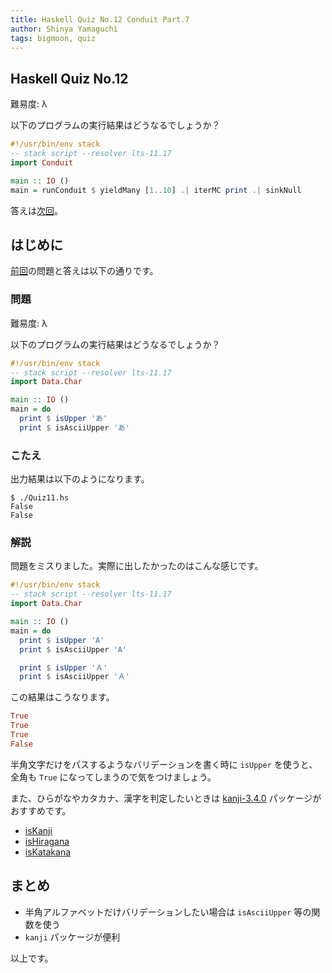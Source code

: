 ```yaml
---
title: Haskell Quiz No.12 Conduit Part.7
author: Shinya Yamaguchi
tags: bigmoon, quiz
---
```


## Haskell Quiz No.12

難易度: λ

以下のプログラムの実行結果はどうなるでしょうか？

```haskell
#!/usr/bin/env stack
-- stack script --resolver lts-11.17
import Conduit

main :: IO ()
main = runConduit $ yieldMany [1..10] .| iterMC print .| sinkNull
```

答えは[次回](./07-11-quiz-13.html)。

<!--more-->

## はじめに

[前回](./07-09-quiz-11.html)の問題と答えは以下の通りです。

### 問題

難易度: λ

以下のプログラムの実行結果はどうなるでしょうか？

```haskell
#!/usr/bin/env stack
-- stack script --resolver lts-11.17
import Data.Char

main :: IO ()
main = do
  print $ isUpper 'あ'
  print $ isAsciiUpper 'あ'
```

### こたえ

出力結果は以下のようになります。

```shell
$ ./Quiz11.hs
False
False
```

### 解説

問題をミスりました。実際に出したかったのはこんな感じです。

```haskell
#!/usr/bin/env stack
-- stack script --resolver lts-11.17
import Data.Char

main :: IO ()
main = do
  print $ isUpper 'A'
  print $ isAsciiUpper 'A'

  print $ isUpper 'Ａ'
  print $ isAsciiUpper 'Ａ'
```

この結果はこうなります。

```haskell
True
True
True
False
```

半角文字だけをパスするようなバリデーションを書く時に `isUpper` を使うと、全角も `True` になってしまうので気をつけましょう。

また、ひらがなやカタカナ、漢字を判定したいときは [kanji-3.4.0](https://www.stackage.org/haddock/nightly-2018-07-08/kanji-3.4.0/Data-Kanji.html) パッケージがおすすめです。

- [isKanji](https://www.stackage.org/haddock/nightly-2018-07-08/kanji-3.4.0/Data-Kanji.html)
- [isHiragana](https://www.stackage.org/haddock/nightly-2018-07-08/kanji-3.4.0/Data-Kanji.html)
- [isKatakana](https://www.stackage.org/haddock/nightly-2018-07-08/kanji-3.4.0/Data-Kanji.html)

## まとめ

- 半角アルファベットだけバリデーションしたい場合は `isAsciiUpper` 等の関数を使う
- `kanji` パッケージが便利

以上です。